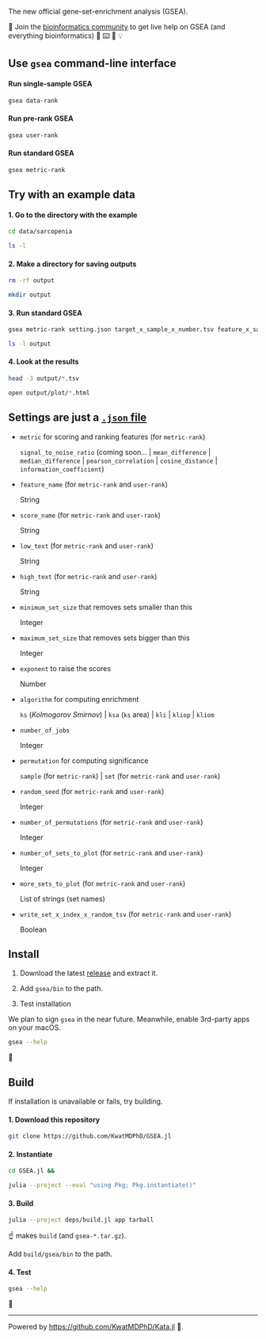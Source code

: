 The new official gene-set-enrichment analysis (GSEA).

💁 Join the [bioinformatics community](https://discord.gg/tKh7fguMrD) to get live help on GSEA (and everything bioinformatics) 🎪 ⌨️ 🔰 💡

## Use `gsea` command-line interface

#### Run single-sample GSEA

```bash
gsea data-rank
```

#### Run pre-rank GSEA

```bash
gsea user-rank
```

#### Run standard GSEA

```bash
gsea metric-rank
```

## Try with an example data

#### 1. Go to the directory with the example

```bash
cd data/sarcopenia

ls -l
```

#### 2. Make a directory for saving outputs

```bash
rm -rf output

mkdir output
```

#### 3. Run standard GSEA

```bash
gsea metric-rank setting.json target_x_sample_x_number.tsv feature_x_sample_x_number.tsv set_features.json output

ls -l output
```

#### 4. Look at the results

```bash
head -3 output/*.tsv

open output/plot/*.html
```

## Settings are just a [`.json` file](data/setting)

- `metric` for scoring and ranking features (for `metric-rank`)

  `signal_to_noise_ratio` (coming soon... | `mean_difference` | `median_difference` | `pearson_correlation` | `cosine_distance` | `information_coefficient`)

- `feature_name` (for `metric-rank` and `user-rank`)

  String

- `score_name` (for `metric-rank` and `user-rank`)

  String

- `low_text` (for `metric-rank` and `user-rank`)

  String

- `high_text` (for `metric-rank` and `user-rank`)

  String

- `minimum_set_size` that removes sets smaller than this

  Integer

- `maximum_set_size` that removes sets bigger than this

  Integer

- `exponent` to raise the scores

  Number

- `algorithm` for computing enrichment

  `ks` (_Kolmogorov Smirnov_) | `ksa` (`ks` area) | `kli` | `kliop` | `kliom`

- `number_of_jobs`

  Integer

- `permutation` for computing significance

  `sample` (for `metric-rank`) | `set` (for `metric-rank` and `user-rank`)

- `random_seed` (for `metric-rank` and `user-rank`)

  Integer

- `number_of_permutations` (for `metric-rank` and `user-rank`)

  Integer

- `number_of_sets_to_plot` (for `metric-rank` and `user-rank`)

  Integer

- `more_sets_to_plot` (for `metric-rank` and `user-rank`)

  List of strings (set names)

- `write_set_x_index_x_random_tsv` (for `metric-rank` and `user-rank`)

  Boolean

## Install

1. Download the latest [release](https://github.com/KwatMDPhD/GSEA.jl/releases/latest) and extract it.

2. Add `gsea/bin` to the path.

3. Test installation

We plan to sign `gsea` in the near future. Meanwhile, enable 3rd-party apps on your macOS.

```bash
gsea --help
```

🎉

## Build

If installation is unavailable or fails, try building.

#### 1. Download this repository

```bash
git clone https://github.com/KwatMDPhD/GSEA.jl
```

#### 2. Instantiate

```bash
cd GSEA.jl &&

julia --project --eval "using Pkg; Pkg.instantiate()"
```

#### 3. Build

```bash
julia --project deps/build.jl app tarball
```

☝️ makes `build` (and `gsea-*.tar.gz`).

Add `build/gsea/bin` to the path.

#### 4. Test

```bash
gsea --help
```

🎊

---

Powered by https://github.com/KwatMDPhD/Kata.jl 🥋.
